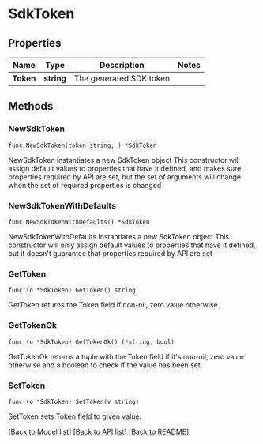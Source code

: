 # SdkToken

## Properties

Name | Type | Description | Notes
------------ | ------------- | ------------- | -------------
**Token** | **string** | The generated SDK token | 

## Methods

### NewSdkToken

`func NewSdkToken(token string, ) *SdkToken`

NewSdkToken instantiates a new SdkToken object
This constructor will assign default values to properties that have it defined,
and makes sure properties required by API are set, but the set of arguments
will change when the set of required properties is changed

### NewSdkTokenWithDefaults

`func NewSdkTokenWithDefaults() *SdkToken`

NewSdkTokenWithDefaults instantiates a new SdkToken object
This constructor will only assign default values to properties that have it defined,
but it doesn't guarantee that properties required by API are set

### GetToken

`func (o *SdkToken) GetToken() string`

GetToken returns the Token field if non-nil, zero value otherwise.

### GetTokenOk

`func (o *SdkToken) GetTokenOk() (*string, bool)`

GetTokenOk returns a tuple with the Token field if it's non-nil, zero value otherwise
and a boolean to check if the value has been set.

### SetToken

`func (o *SdkToken) SetToken(v string)`

SetToken sets Token field to given value.



[[Back to Model list]](../README.md#documentation-for-models) [[Back to API list]](../README.md#documentation-for-api-endpoints) [[Back to README]](../README.md)


